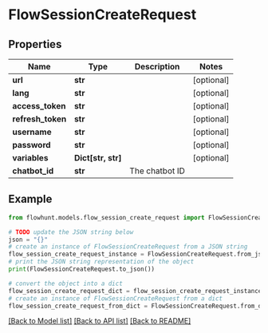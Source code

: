 # FlowSessionCreateRequest


## Properties

Name | Type | Description | Notes
------------ | ------------- | ------------- | -------------
**url** | **str** |  | [optional] 
**lang** | **str** |  | [optional] 
**access_token** | **str** |  | [optional] 
**refresh_token** | **str** |  | [optional] 
**username** | **str** |  | [optional] 
**password** | **str** |  | [optional] 
**variables** | **Dict[str, str]** |  | [optional] 
**chatbot_id** | **str** | The chatbot ID | 

## Example

```python
from flowhunt.models.flow_session_create_request import FlowSessionCreateRequest

# TODO update the JSON string below
json = "{}"
# create an instance of FlowSessionCreateRequest from a JSON string
flow_session_create_request_instance = FlowSessionCreateRequest.from_json(json)
# print the JSON string representation of the object
print(FlowSessionCreateRequest.to_json())

# convert the object into a dict
flow_session_create_request_dict = flow_session_create_request_instance.to_dict()
# create an instance of FlowSessionCreateRequest from a dict
flow_session_create_request_from_dict = FlowSessionCreateRequest.from_dict(flow_session_create_request_dict)
```
[[Back to Model list]](../README.md#documentation-for-models) [[Back to API list]](../README.md#documentation-for-api-endpoints) [[Back to README]](../README.md)


